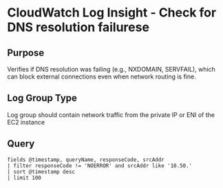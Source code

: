 # CloudWatch Log Insight - Check for DNS resolution failurese

## Purpose

Verifies if DNS resolution was failing (e.g., NXDOMAIN, SERVFAIL), which can block external connections even when network routing is fine.

## Log Group Type

Log group should contain network traffic from the private IP or ENI of the EC2 instance

## Query

```
fields @timestamp, queryName, responseCode, srcAddr
| filter responseCode != 'NOERROR' and srcAddr like '10.50.'
| sort @timestamp desc
| limit 100
```
